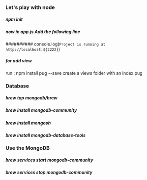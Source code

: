 ### Let's play with node

##### npm init

##### now in app.js Add the following line
########## console.log(`Project is running at http://localhost:${2222}`)

##### for add view 
run : npm install pug --save
create a views folder with an index.pug 


### Database
##### brew tap mongodb/brew
##### brew install mongodb-community
##### brew install mongosh
##### brew install mongodb-database-tools

### Use the MongoDB
##### brew services start mongodb-community
##### brew services stop mongodb-community
